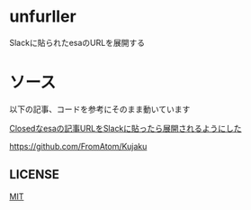# unfurller
Slackに貼られたesaのURLを展開する

# ソース
以下の記事、コードを参考にそのまま動いています

[Closedなesaの記事URLをSlackに貼ったら展開されるようにした](https://inside.pixiv.blog/fromatom/5684)

https://github.com/FromAtom/Kujaku

## LICENSE
[MIT](LICENSE)
